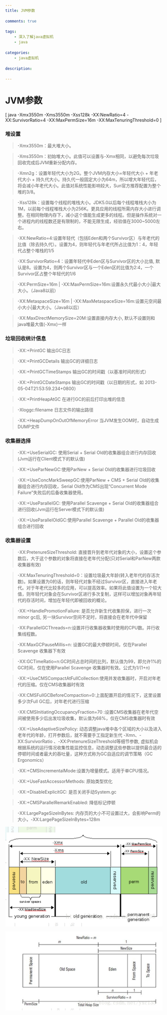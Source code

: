 ```yaml
---
title: JVM参数

comments: true    

tags: 
    - 深入了解java虚拟机
    - java

categories: 
    - java虚拟机

description:
   
---
```


# JVM参数

[ java -Xmx3550m -Xms3550m -Xss128k -XX:NewRatio=4 -XX:SurvivorRatio=4 -XX:MaxPermSize=16m -XX:MaxTenuringThreshold=0 ]

### 堆设置

> -Xmx3550m：最大堆大小。

> -Xms3550m：初始堆大小。此值可以设置与-Xmx相同，以避免每次垃圾回收完成后JVM重新分配内存。

> -Xmn2g：设置年轻代大小为2G。整个JVM内存大小=年轻代大小 + 年老代大小 + 持久代大小。持久代一般固定大小为64m，所以增大年轻代后，将会减小年老代大小。此值对系统性能影响较大，Sun官方推荐配置为整个堆的3/8。

> -Xss128k：设置每个线程的堆栈大小。JDK5.0以后每个线程堆栈大小为1M，以前每个线程堆栈大小为256K。更具应用的线程所需内存大小进行调整。在相同物理内存下，减小这个值能生成更多的线程。但是操作系统对一个进程内的线程数还是有限制的，不能无限生成，经验值在3000~5000左右。

> -XX:NewRatio=4:设置年轻代（包括Eden和两个Survivor区）与年老代的比值（除去持久代）。设置为4，则年轻代与年老代所占比值为1：4，年轻代占整个堆栈的1/5

> -XX:SurvivorRatio=4：设置年轻代中Eden区与Survivor区的大小比值, 默认是8。设置为4，则两个Survivor区与一个Eden区的比值为2:4，一个Survivor区占整个年轻代的1/6

> -XX:PermSize=16m | -XX:MaxPermSize=16m:设置永久代最小大小|最大大小。（Java8以前）

> -XX:MetaspaceSize=16m | -XX:MaxMetaspaceSize=16m:设置元空间最小大小|最大大小。（Java8以后）

> -XX:MaxDirectMemorySize=20M:设置直接内存大小, 默认不设置则和java堆最大值(-Xmx)一样



### 垃圾回收统计信息

> -XX:+PrintGC	输出GC日志

> -XX:+PrintGCDetails 输出GC的详细日志

> -XX:+PrintGCTimeStamps  输出GC的时间戳（以基准时间的形式）

> -XX:+PrintGCDateStamps 输出GC的时间戳（以日期的形式，如 2013-05-04T21:53:59.234+0800）

> -XX:+PrintHeapAtGC 在进行GC的前后打印出堆的信息

> -Xloggc:filename  日志文件的输出路径

> -XX:+HeapDumpOnOutOfMemoryError 当JVM发生OOM时，自动生成DUMP文件

### 收集器选择

> -XX:+UseSerialGC:   使用Serial + Serial Old的收集器组合进行内存回收 (Jvm运行在Client模式下的默认值)

> -XX:+UseParNewGC:使用ParNew + Serial Old的收集器进行垃圾回收

> -XX:+UseConcMarkSweepGC:使用ParNew + CMS +  Serial Old的收集器组合进行内存回收，Serial Old作为CMS出现“Concurrent Mode Failure”失败后的后备收集器使用。

> -XX:+UseParallelGC:    使用Parallel Scavenge + Serial Old的收集器组合进行回收(Jvm运行在Server模式下的默认值)

> -XX:+UseParallelOldGC:使用Parallel Scavenge + Parallel Old的收集器组合进行回收

### 收集器设置

> -XX:PretenureSizeThreshold: 直接晋升到老年代对象的大小，设置这个参数后，大于这个参数的对象将直接在老年代分配(只对Serial和ParNew两款收集器有效)

> -XX:MaxTenuringThreshold=0：设置垃圾最大年龄(转入老年代的存活次数)。如果设置为0的话，则年轻代对象不经过Survivor区，直接进入年老代。对于年老代比较多的应用，可以提高效率。如果将此值设置为一个较大值，则年轻代对象会在Survivor区进行多次复制，这样可以增加对象再年轻代的存活时间，增加在年轻代即被回收的概论。

> -XX:+HandlePromotionFailure: 是否允许新生代收集担保，进行一次minor gc后, 另一块Survivor空间不足时，将直接会在老年代中保留

> -XX:ParallelGCThreads=n:设置并行收集器收集时使用的CPU数。并行收集线程数。

> -XX:MaxGCPauseMillis=n: 设置GC的最大停顿时间，仅在Parallel Scavenge 收集器下有效

> -XX:GCTimeRatio=n:GC时间占总时间的比列，默认值为99，即允许1%的GC时间，仅在使用Parallel Scavenge 收集器时有效。公式为1/(1+n)

> -XX:+UseCMSCompactAtFullCollection:使用并发收集器时，开启对年老代的压缩。仅在CMS收集器时有效

> -XX:CMSFullGCBeforeCompaction=0:上面配置开启的情况下，这里设置多少次Full GC后，对年老代进行压缩
>
> -XX:CMSInitiatingOccupancyFraction=70 :设置CMS收集器在老年代空间被使用多少后出发垃圾收集，默认值为68%，仅在CMS收集器时有效
>
> -XX:+UseAdaptiveSizePolicy: 动态调整java堆中各个区域的大小以及进入老年代的年龄，打开参数后，就不需要手工指定新生代 -Xmn、-XX:SurvivorRatio 、-XX:PretenureSizeThreshold等细节参数, 虚拟机会根据系统的运行情况收集性能监控信息，动态调整这些参数以提供最合适的停顿时间或者最大的吞吐量，这种方式称为GC自适应的调节策略（GC Ergonomics）

> -XX:+CMSIncrementalMode:设置为增量模式。适用于单CPU情况。

> -XX:+UseFastAccessorMethods: 原始类型优化

> -XX:+DisableExplicitGC: 是否关闭手动System.gc

> -XX:+CMSParallelRemarkEnabled: 降低标记停顿

>  -XX:LargePageSizeInBytes: 内存页的大小不可设置过大，会影响Perm的大小，-XX:LargePageSizeInBytes=128m

![image-20210616093902303](20210604001_JVM%E5%8F%82%E6%95%B0/image-20210616093902303.png)

![image-20210616093913639](20210604001_JVM%E5%8F%82%E6%95%B0/image-20210616093913639.png)